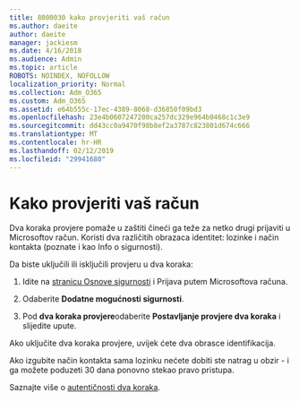 ```yaml
---
title: 8000030 kako provjeriti vaš račun
ms.author: daeite
author: daeite
manager: jackiesm
ms.date: 4/16/2018
ms.audience: Admin
ms.topic: article
ROBOTS: NOINDEX, NOFOLLOW
localization_priority: Normal
ms.collection: Adm_O365
ms.custom: Adm_O365
ms.assetid: e64b555c-17ec-4389-8068-d36850f09bd3
ms.openlocfilehash: 23e4b0607247200ca257dc329e964b0468c1c3e9
ms.sourcegitcommit: dd43cc0a9470f98b8ef2a3787c823801d674c666
ms.translationtype: MT
ms.contentlocale: hr-HR
ms.lasthandoff: 02/12/2019
ms.locfileid: "29941680"
---
```

# <a name="how-to-verify-your-account"></a>Kako provjeriti vaš račun

Dva koraka provjere pomaže u zaštiti čineći ga teže za netko drugi prijaviti u Microsoftov račun. Koristi dva različitih obrazaca identitet: lozinke i način kontakta (poznate i kao Info o sigurnosti). 
  
Da biste uključili ili isključili provjeru u dva koraka:
  
1. Idite na [stranicu Osnove sigurnosti](https://go.microsoft.com/fwlink/?linkid=842325) i Prijava putem Microsoftova računa. 
    
2. Odaberite **Dodatne mogućnosti sigurnosti**. 
    
3. Pod **dva koraka provjere**odaberite **Postavljanje provjere dva koraka** i slijedite upute. 
    
Ako uključite dva koraka provjere, uvijek ćete dva obrasce identifikacija.
  
Ako izgubite način kontakta sama lozinku nećete dobiti ste natrag u obzir - i ga možete poduzeti 30 dana ponovno stekao pravo pristupa. 
  
Saznajte više o [autentičnosti dva koraka](https://go.microsoft.com/fwlink/?linkid=872270).
  

